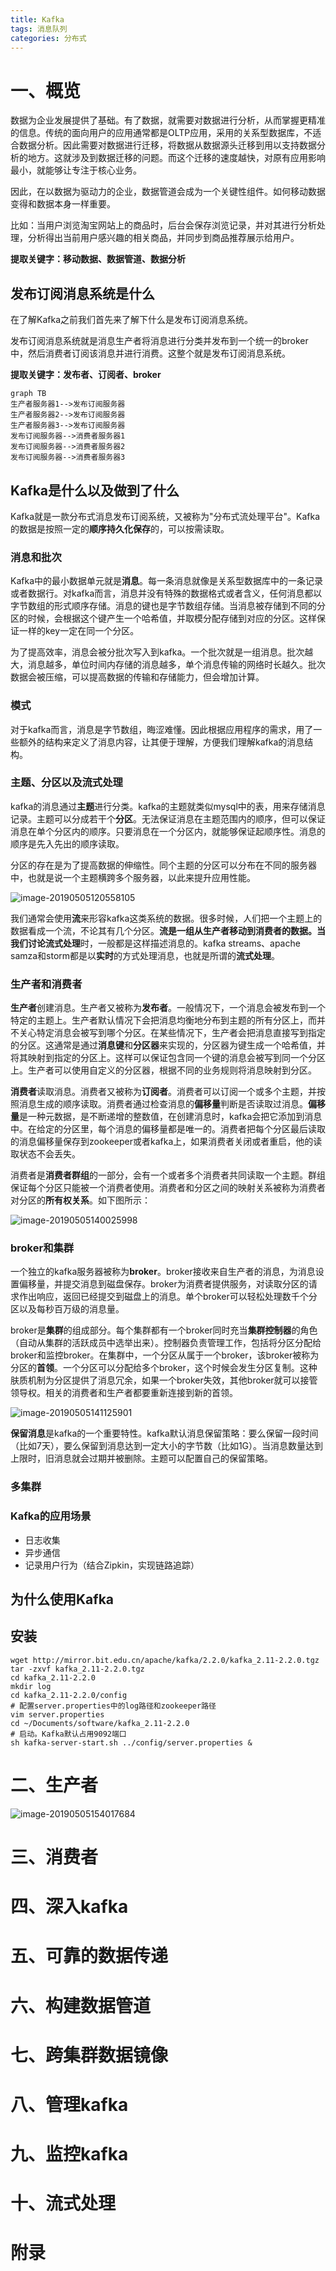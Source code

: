 ```yaml
---
title: Kafka
tags: 消息队列
categories: 分布式
---
```


# 一、概览

数据为企业发展提供了基础。有了数据，就需要对数据进行分析，从而掌握更精准的信息。传统的面向用户的应用通常都是OLTP应用，采用的关系型数据库，不适合数据分析。因此需要对数据进行迁移，将数据从数据源头迁移到用以支持数据分析的地方。这就涉及到数据迁移的问题。而这个迁移的速度越快，对原有应用影响最小，就能够让专注于核心业务。

因此，在以数据为驱动力的企业，数据管道会成为一个关键性组件。如何移动数据变得和数据本身一样重要。

比如：当用户浏览淘宝网站上的商品时，后台会保存浏览记录，并对其进行分析处理，分析得出当前用户感兴趣的相关商品，并同步到商品推荐展示给用户。

**提取关键字：移动数据、数据管道、数据分析**



## 发布订阅消息系统是什么

在了解Kafka之前我们首先来了解下什么是发布订阅消息系统。

发布订阅消息系统就是消息生产者将消息进行分类并发布到一个统一的broker中，然后消费者订阅该消息并进行消费。这整个就是发布订阅消息系统。

**提取关键字：发布者、订阅者、broker**

```mermaid
graph TB
生产者服务器1-->发布订阅服务器
生产者服务器2-->发布订阅服务器
生产者服务器3-->发布订阅服务器
发布订阅服务器-->消费者服务器1
发布订阅服务器-->消费者服务器2
发布订阅服务器-->消费者服务器3
```





## Kafka是什么以及做到了什么

Kafka就是一款分布式消息发布订阅系统，又被称为"分布式流处理平台"。Kafka的数据是按照一定的**顺序持久化保存**的，可以按需读取。

### 消息和批次

Kafka中的最小数据单元就是**消息**。每一条消息就像是关系型数据库中的一条记录或者数据行。对kafka而言，消息并没有特殊的数据格式或者含义，任何消息都以字节数组的形式顺序存储。消息的键也是字节数组存储。当消息被存储到不同的分区的时候，会根据这个键产生一个哈希值，并取模分配存储到对应的分区。这样保证一样的key一定在同一个分区。

为了提高效率，消息会被分批次写入到kafka。一个批次就是一组消息。批次越大，消息越多，单位时间内存储的消息越多，单个消息传输的网络时长越久。批次数据会被压缩，可以提高数据的传输和存储能力，但会增加计算。



### 模式

对于kafka而言，消息是字节数组，晦涩难懂。因此根据应用程序的需求，用了一些额外的结构来定义了消息内容，让其便于理解，方便我们理解kafka的消息结构。



### 主题、分区以及流式处理

kafka的消息通过**主题**进行分类。kafka的主题就类似mysql中的表，用来存储消息记录。主题可以分成若干个**分区**。无法保证消息在主题范围内的顺序，但可以保证消息在单个分区内的顺序。只要消息在一个分区内，就能够保证起顺序性。消息的顺序是先入先出的顺序读取。

分区的存在是为了提高数据的伸缩性。同个主题的分区可以分布在不同的服务器中，也就是说一个主题横跨多个服务器，以此来提升应用性能。

![image-20190505120558105](../imgs/Kafka/006tNc79ly1g2qb7s9qzaj30q20a4wjk.jpg)

我们通常会使用**流**来形容kafka这类系统的数据。很多时候，人们把一个主题上的数据看成一个流，不论其有几个分区。**流是一组从生产者移动到消费者的数据。**当我们讨论**流式处理**时，一般都是这样描述消息的。kafka streams、apache samza和storm都是以**实时**的方式处理消息，也就是所谓的**流式处理**。



### 生产者和消费者

**生产者**创建消息。生产者又被称为**发布者**。一般情况下，一个消息会被发布到一个特定的主题上。生产者默认情况下会把消息均衡地分布到主题的所有分区上，而并不关心特定消息会被写到哪个分区。在某些情况下，生产者会把消息直接写到指定的分区。这通常是通过**消息键**和**分区器**来实现的，分区器为键生成一个哈希值，并将其映射到指定的分区上。这样可以保证包含同一个键的消息会被写到同一个分区上。生产者可以使用自定义的分区器，根据不同的业务规则将消息映射到分区。

**消费者**读取消息。消费者又被称为**订阅者**。消费者可以订阅一个或多个主题，并按照消息生成的顺序读取。消费者通过检查消息的**偏移量**判断是否读取过消息。**偏移量**是一种元数据，是不断递增的整数值，在创建消息时，kafka会把它添加到消息中。在给定的分区里，每个消息的偏移量都是唯一的。消费者把每个分区最后读取的消息偏移量保存到zookeeper或者kafka上，如果消费者关闭或者重启，他的读取状态不会丢失。

消费者是**消费者群组**的一部分，会有一个或者多个消费者共同读取一个主题。群组保证每个分区只能被一个消费者使用。消费者和分区之间的映射关系被称为消费者对分区的**所有权关系**。如下图所示：

![image-20190505140025998](../imgs/Kafka/006tNc79ly1g2qeiucgj7j30om0byqa5.jpg)



### broker和集群

一个独立的kafka服务器被称为**broker**。broker接收来自生产者的消息，为消息设置偏移量，并提交消息到磁盘保存。broker为消费者提供服务，对读取分区的请求作出响应，返回已经提交到磁盘上的消息。单个broker可以轻松处理数千个分区以及每秒百万级的消息量。

broker是**集群**的组成部分。每个集群都有一个broker同时充当**集群控制器**的角色（自动从集群的活跃成员中选举出来）。控制器负责管理工作，包括将分区分配给broker和监控broker。在集群中，一个分区从属于一个broker，该broker被称为分区的**首领**。一个分区可以分配给多个broker，这个时候会发生分区复制。这种肤质机制为分区提供了消息冗余，如果一个broker失效，其他broker就可以接管领导权。相关的消费者和生产者都要重新连接到新的首领。

![image-20190505141125901](../imgs/Kafka/006tNc79ly1g2qeuaf29zj30pm0f4jxy.jpg)

**保留消息**是kafka的一个重要特性。kafka默认消息保留策略：要么保留一段时间（比如7天），要么保留到消息达到一定大小的字节数（比如1G）。当消息数量达到上限时，旧消息就会过期并被删除。主题可以配置自己的保留策略。

### 多集群



### Kafka的应用场景

- 日志收集
- 异步通信
- 记录用户行为（结合Zipkin，实现链路追踪）



## 为什么使用Kafka



## 安装

 ```shell
wget http://mirror.bit.edu.cn/apache/kafka/2.2.0/kafka_2.11-2.2.0.tgz
tar -zxvf kafka_2.11-2.2.0.tgz
cd kafka_2.11-2.2.0
mkdir log
cd kafka_2.11-2.2.0/config
# 配置server.properties中的log路径和zookeeper路径
vim server.properties
cd ~/Documents/software/kafka_2.11-2.2.0
# 启动。Kafka默认占用9092端口
sh kafka-server-start.sh ../config/server.properties &
 ```



# 二、生产者

![image-20190505154017684](../imgs/Kafka/006tNc79ly1g2qhexzew0j30ow0ju7bs.jpg)



# 三、消费者





# 四、深入kafka



# 五、可靠的数据传递



# 六、构建数据管道



# 七、跨集群数据镜像



# 八、管理kafka



# 九、监控kafka



# 十、流式处理



# 附录





